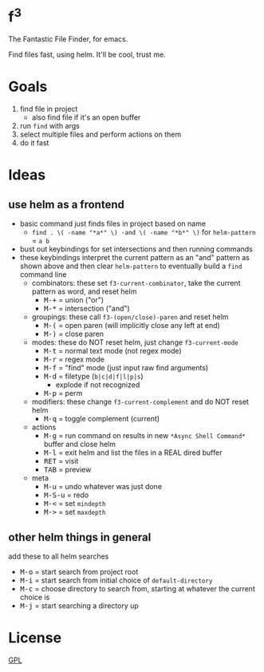 f<sup>3</sup>
=============

The Fantastic File Finder, for emacs.

Find files fast, using helm. It'll be cool, trust me.

# Goals

1. find file in project
    - also find file if it's an open buffer
2. run `find` with args
3. select multiple files and perform actions on them
4. do it fast

# Ideas
## use helm as a frontend
- basic command just finds files in project based on name
    - `find . \( -name "*a*" \) -and \( -name "*b*" \)` for `helm-pattern` = `a b`
- bust out keybindings for set intersections and then running commands
- these keybindings interpret the current pattern as an "and" pattern as shown above and then clear `helm-pattern` to eventually build a `find` command line
    - combinators: these set `f3-current-combinator`, take the current pattern as word, and reset helm
        - <kbd>M-+</kbd> = union ("or")
        - <kbd>M-*</kbd> = intersection ("and")
    - groupings: these call `f3-(open/close)-paren` and reset helm
        - <kbd>M-(</kbd> = open paren (will implicitly close any left at end)
        - <kbd>M-)</kbd> = close paren
    - modes: these do NOT reset helm, just change `f3-current-mode`
        - <kbd>M-t</kbd> = normal text mode (not regex mode)
        - <kbd>M-r</kbd> = regex mode
        - <kbd>M-f</kbd> = "find" mode (just input raw find arguments)
        - <kbd>M-d</kbd> = filetype (`b|c|d|f|l|p|s`)
            - explode if not recognized
        - <kbd>M-p</kbd> = perm
    - modifiers: these change `f3-current-complement` and do NOT reset helm
        - <kbd>M-q</kbd> = toggle complement (current)
    - actions
        - <kbd>M-g</kbd> = run command on results in new `*Async Shell Command*` buffer and close helm
        - <kbd>M-l</kbd> = exit helm and list the files in a REAL dired buffer
        - <kbd>RET</kbd> = visit
        - <kbd>TAB</kbd> = preview
    - meta
        - <kbd>M-u</kbd> = undo whatever was just done
        - <kbd>M-S-u</kbd> = redo
        - <kbd>M-<</kbd> = set `mindepth`
        - <kbd>M-></kbd> = set `maxdepth`

## other helm things in general

add these to all helm searches

- <kbd>M-o</kbd> = start search from project root
- <kbd>M-i</kbd> = start search from initial choice of `default-directory`
- <kbd>M-c</kbd> = choose directory to search from, starting at whatever the current choice is
- <kbd>M-j</kbd> = start searching a directory up


# License

[GPL](GPL.md)
